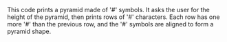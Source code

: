 
This code prints a pyramid made of '#' symbols. It asks the user for the height of the pyramid, then prints rows of '#' characters. Each row has one more '#' than the previous row, and the '#' symbols are aligned to form a pyramid shape.
